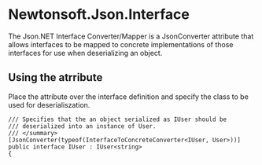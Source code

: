 # Newtonsoft.Json.Interface
The Json.NET Interface Converter/Mapper is a JsonConverter attribute that allows interfaces to be mapped to concrete implementations of those interfaces for use when deserializing an object.

## Using the atrribute
Place the attribute over the interface definition and specify the class to be used
for deserialiszation.

```/// <summary>
/// Specifies that the an object serialized as IUser should be
/// deserialized into an instance of User.
/// </summary>
[JsonConverter(typeof(InterfaceToConcreteConverter<IUser, User>))]
public interface IUser : IUser<string>
{
